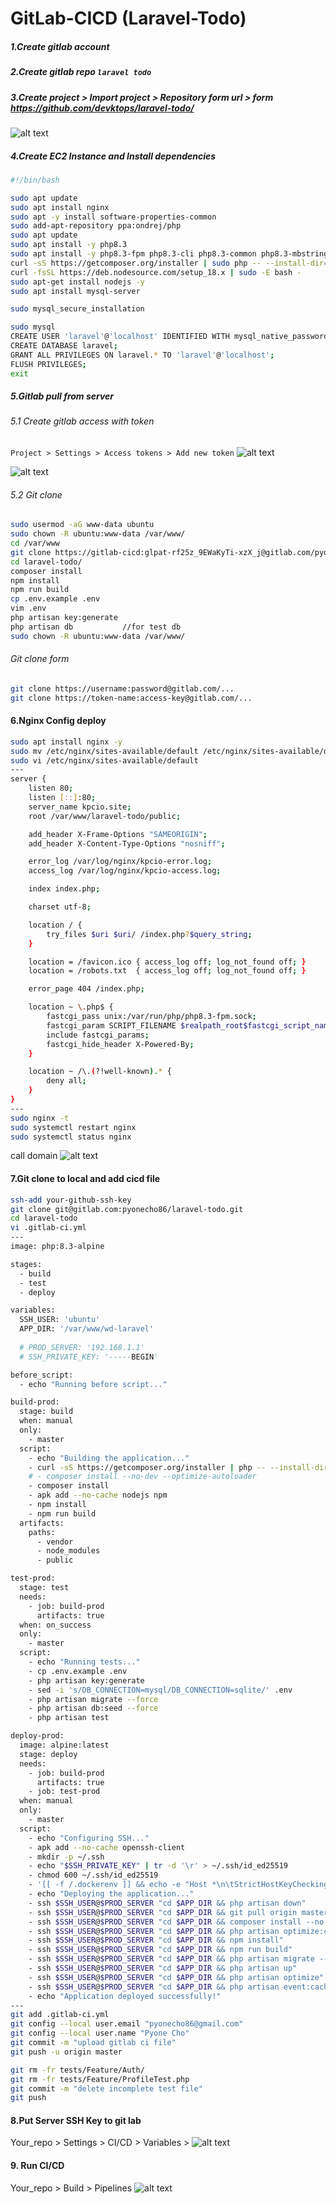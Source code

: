 # GitLab-CICD (Laravel-Todo)

##### 1.Create gitlab account <br>
##### 2.Create gitlab repo `laravel todo` <br>
##### 3.Create project > Import project > Repository form url > form https://github.com/devktops/laravel-todo/ <br>
![alt text](<source/Screenshot 2024-10-16 at 1.17.37 PM.png>)

##### 4.Create EC2 Instance and Install dependencies


```bash
#!/bin/bash

sudo apt update
sudo apt install nginx
sudo apt -y install software-properties-common
sudo add-apt-repository ppa:ondrej/php
sudo apt update
sudo apt install -y php8.3
sudo apt install -y php8.3-fpm php8.3-cli php8.3-common php8.3-mbstring php8.3-gd php8.3-intl php8.3-xml php8.3-mysql php8.3-zip php8.3-bcmath php8.3-soap php8.3-redis php8.3-curl php8.3-imagick php8.3-xmlrpc php8.3-xsl
curl -sS https://getcomposer.org/installer | sudo php -- --install-dir=/usr/local/bin --filename=composer
curl -fsSL https://deb.nodesource.com/setup_18.x | sudo -E bash -
sudo apt-get install nodejs -y
sudo apt install mysql-server
```
```bash
sudo mysql_secure_installation 
```
```bash
sudo mysql
CREATE USER 'laravel'@'localhost' IDENTIFIED WITH mysql_native_password BY 'password';
CREATE DATABASE laravel;
GRANT ALL PRIVILEGES ON laravel.* TO 'laravel'@'localhost';
FLUSH PRIVILEGES;
exit
```

##### 5.Gitlab pull from server <br>
###### 5.1 Create gitlab access with token
`Project > Settings > Access tokens > Add new token`
![alt text](<source/Screenshot 2024-10-16 at 4.32.33 PM.png>)

![alt text](<source/Screenshot 2024-10-16 at 4.46.19 PM.png>)

###### 5.2 Git clone

```bash
sudo usermod -aG www-data ubuntu
sudo chown -R ubuntu:www-data /var/www/
cd /var/www
git clone https://gitlab-cicd:glpat-rf25z_9EWaKyTi-xzX_j@gitlab.com/pyonecho86/laravel-todo.git
cd laravel-todo/
composer install
npm install
npm run build
cp .env.example .env
vim .env
php artisan key:generate
php artisan db           //for test db
sudo chown -R ubuntu:www-data /var/www/

```
###### Git clone form

```bash
git clone https://username:password@gitlab.com/...
git clone https://token-name:access-key@gitlab.com/...
```

#### 6.Nginx Config deploy<br>

```bash
sudo apt install nginx -y
sudo mv /etc/nginx/sites-available/default /etc/nginx/sites-available/default.old
sudo vi /etc/nginx/sites-available/default
---                                                                                                                                    11,24         All
server {
    listen 80;
    listen [::]:80;
    server_name kpcio.site;
    root /var/www/laravel-todo/public;

    add_header X-Frame-Options "SAMEORIGIN";
    add_header X-Content-Type-Options "nosniff";

    error_log /var/log/nginx/kpcio-error.log;
    access_log /var/log/nginx/kpcio-access.log;

    index index.php;

    charset utf-8;

    location / {
        try_files $uri $uri/ /index.php?$query_string;
    }

    location = /favicon.ico { access_log off; log_not_found off; }
    location = /robots.txt  { access_log off; log_not_found off; }

    error_page 404 /index.php;

    location ~ \.php$ {
        fastcgi_pass unix:/var/run/php/php8.3-fpm.sock;
        fastcgi_param SCRIPT_FILENAME $realpath_root$fastcgi_script_name;
        include fastcgi_params;
        fastcgi_hide_header X-Powered-By;
    }

    location ~ /\.(?!well-known).* {
        deny all;
    }
}
---
sudo nginx -t
sudo systemctl restart nginx
sudo systemctl status nginx
```

call domain
![alt text](source/917bf6f0-87f9-48f4-9e9d-15531762866f.png)


#### 7.Git clone to local and add cicd file <br>

```bash
ssh-add your-github-ssh-key
git clone git@gitlab.com:pyonecho86/laravel-todo.git
cd laravel-todo
vi .gitlab-ci.yml
---
image: php:8.3-alpine

stages:
  - build
  - test
  - deploy

variables:
  SSH_USER: 'ubuntu'
  APP_DIR: '/var/www/wd-laravel'
  
  # PROD_SERVER: '192.168.1.1'
  # SSH_PRIVATE_KEY: '-----BEGIN'

before_script:
  - echo "Running before script..."

build-prod:
  stage: build
  when: manual
  only:
    - master
  script:
    - echo "Building the application..."
    - curl -sS https://getcomposer.org/installer | php -- --install-dir=/usr/local/bin --filename=composer
    # - composer install --no-dev --optimize-autoloader
    - composer install
    - apk add --no-cache nodejs npm
    - npm install
    - npm run build
  artifacts:
    paths:
      - vendor
      - node_modules
      - public

test-prod:
  stage: test
  needs: 
    - job: build-prod
      artifacts: true
  when: on_success
  only:
    - master
  script:
    - echo "Running tests..."
    - cp .env.example .env
    - php artisan key:generate
    - sed -i 's/DB_CONNECTION=mysql/DB_CONNECTION=sqlite/' .env
    - php artisan migrate --force
    - php artisan db:seed --force
    - php artisan test

deploy-prod:
  image: alpine:latest
  stage: deploy
  needs: 
    - job: build-prod
      artifacts: true
    - job: test-prod
  when: manual
  only:
    - master
  script:
    - echo "Configuring SSH..."
    - apk add --no-cache openssh-client
    - mkdir -p ~/.ssh
    - echo "$SSH_PRIVATE_KEY" | tr -d '\r' > ~/.ssh/id_ed25519
    - chmod 600 ~/.ssh/id_ed25519
    - '[[ -f /.dockerenv ]] && echo -e "Host *\n\tStrictHostKeyChecking no\n\n" > ~/.ssh/config'
    - echo "Deploying the application..."
    - ssh $SSH_USER@$PROD_SERVER "cd $APP_DIR && php artisan down"
    - ssh $SSH_USER@$PROD_SERVER "cd $APP_DIR && git pull origin master"
    - ssh $SSH_USER@$PROD_SERVER "cd $APP_DIR && composer install --no-dev --optimize-autoloader"
    - ssh $SSH_USER@$PROD_SERVER "cd $APP_DIR && php artisan optimize:clear"
    - ssh $SSH_USER@$PROD_SERVER "cd $APP_DIR && npm install"
    - ssh $SSH_USER@$PROD_SERVER "cd $APP_DIR && npm run build"
    - ssh $SSH_USER@$PROD_SERVER "cd $APP_DIR && php artisan migrate --force"
    - ssh $SSH_USER@$PROD_SERVER "cd $APP_DIR && php artisan up"
    - ssh $SSH_USER@$PROD_SERVER "cd $APP_DIR && php artisan optimize"
    - ssh $SSH_USER@$PROD_SERVER "cd $APP_DIR && php artisan event:cache"
    - echo "Application deployed successfully!"
---
git add .gitlab-ci.yml
git config --local user.email "pyonecho86@gmail.com" 
git config --local user.name "Pyone Cho"
git commit -m "upload gitlab ci file"
git push -u origin master

git rm -fr tests/Feature/Auth/
git rm -fr tests/Feature/ProfileTest.php
git commit -m "delete incomplete test file"
git push
```

#### 8.Put Server SSH Key to git lab

Your_repo > Settings > CI/CD > Variables >
![alt text](<source/Screenshot 2024-10-18 at 12.31.11 AM.png>)

#### 9. Run CI/CD
Your_repo > Build > Pipelines
![alt text](<source/Screenshot 2024-10-18 at 12.49.14 AM.png>)





